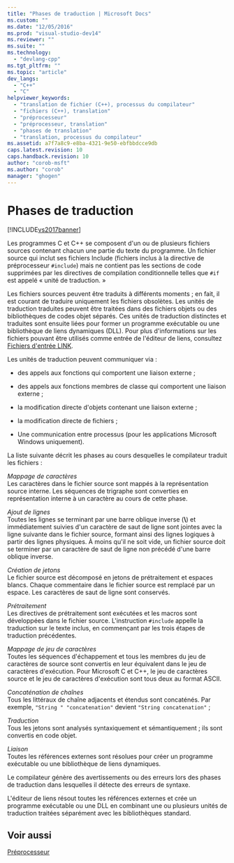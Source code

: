 ```yaml
---
title: "Phases de traduction | Microsoft Docs"
ms.custom: ""
ms.date: "12/05/2016"
ms.prod: "visual-studio-dev14"
ms.reviewer: ""
ms.suite: ""
ms.technology: 
  - "devlang-cpp"
ms.tgt_pltfrm: ""
ms.topic: "article"
dev_langs: 
  - "C++"
  - "C"
helpviewer_keywords: 
  - "translation de fichier (C++), processus du compilateur"
  - "fichiers (C++), translation"
  - "préprocesseur"
  - "préprocesseur, translation"
  - "phases de translation"
  - "translation, processus du compilateur"
ms.assetid: a7f7a8c9-e8ba-4321-9e50-ebfbbdcce9db
caps.latest.revision: 10
caps.handback.revision: 10
author: "corob-msft"
ms.author: "corob"
manager: "ghogen"
---
```

# Phases de traduction
[!INCLUDE[vs2017banner](../assembler/inline/includes/vs2017banner.md)]

Les programmes C et C\+\+ se composent d'un ou de plusieurs fichiers sources contenant chacun une partie du texte du programme.  Un fichier source qui inclut ses fichiers Include \(fichiers inclus à la directive de préprocesseur `#include`\) mais ne contient pas les sections de code supprimées par les directives de compilation conditionnelle telles que `#if` est appelé « unité de traduction. »  
  
 Les fichiers sources peuvent être traduits à différents moments ; en fait, il est courant de traduire uniquement les fichiers obsolètes.  Les unités de traduction traduites peuvent être traitées dans des fichiers objets ou des bibliothèques de codes objet séparés.  Ces unités de traduction distinctes et traduites sont ensuite liées pour former un programme exécutable ou une bibliothèque de liens dynamiques \(DLL\).  Pour plus d'informations sur les fichiers pouvant être utilisés comme entrée de l'éditeur de liens, consultez [Fichiers d'entrée LINK](../build/reference/link-input-files.md).  
  
 Les unités de traduction peuvent communiquer via :  
  
-   des appels aux fonctions qui comportent une liaison externe ;  
  
-   des appels aux fonctions membres de classe qui comportent une liaison externe ;  
  
-   la modification directe d'objets contenant une liaison externe ;  
  
-   la modification directe de fichiers ;  
  
-   Une communication entre processus \(pour les applications Microsoft Windows uniquement\).  
  
 La liste suivante décrit les phases au cours desquelles le compilateur traduit les fichiers :  
  
 *Mappage de caractères*  
 Les caractères dans le fichier source sont mappés à la représentation source interne.  Les séquences de trigraphe sont converties en représentation interne à un caractère au cours de cette phase.  
  
 *Ajout de lignes*  
 Toutes les lignes se terminant par une barre oblique inverse \(**\\**\) et immédiatement suivies d'un caractère de saut de ligne sont jointes avec la ligne suivante dans le fichier source, formant ainsi des lignes logiques à partir des lignes physiques.  À moins qu'il ne soit vide, un fichier source doit se terminer par un caractère de saut de ligne non précédé d'une barre oblique inverse.  
  
 *Création de jetons*  
 Le fichier source est décomposé en jetons de prétraitement et espaces blancs.  Chaque commentaire dans le fichier source est remplacé par un espace.  Les caractères de saut de ligne sont conservés.  
  
 *Prétraitement*  
 Les directives de prétraitement sont exécutées et les macros sont développées dans le fichier source.  L'instruction `#include` appelle la traduction sur le texte inclus, en commençant par les trois étapes de traduction précédentes.  
  
 *Mappage de jeu de caractères*  
 Toutes les séquences d'échappement et tous les membres du jeu de caractères de source sont convertis en leur équivalent dans le jeu de caractères d'exécution.  Pour Microsoft C et C\+\+, le jeu de caractères source et le jeu de caractères d'exécution sont tous deux au format ASCII.  
  
 *Concaténation de chaînes*  
 Tous les littéraux de chaîne adjacents et étendus sont concaténés.  Par exemple, `"String " "concatenation"` devient `"String concatenation"` ;  
  
 *Traduction*  
 Tous les jetons sont analysés syntaxiquement et sémantiquement ; ils sont convertis en code objet.  
  
 *Liaison*  
 Toutes les références externes sont résolues pour créer un programme exécutable ou une bibliothèque de liens dynamiques.  
  
 Le compilateur génère des avertissements ou des erreurs lors des phases de traduction dans lesquelles il détecte des erreurs de syntaxe.  
  
 L'éditeur de liens résout toutes les références externes et crée un programme exécutable ou une DLL en combinant une ou plusieurs unités de traduction traitées séparément avec les bibliothèques standard.  
  
## Voir aussi  
 [Préprocesseur](../preprocessor/preprocessor.md)